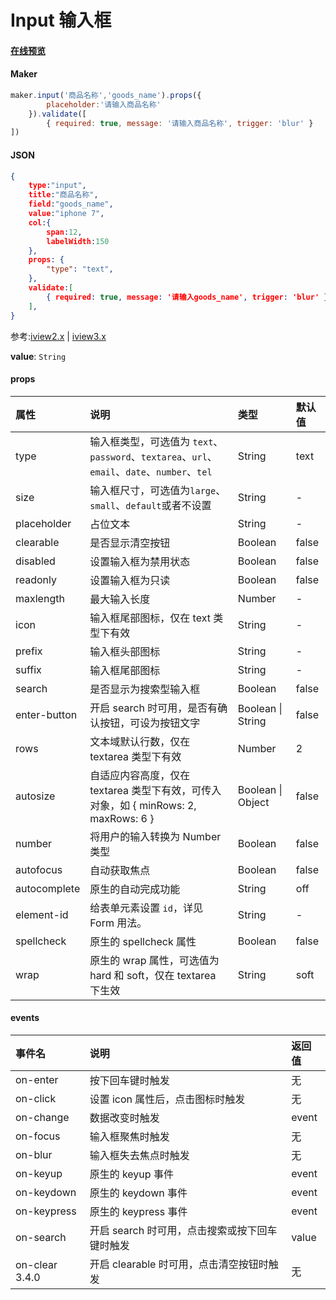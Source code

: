 # Input 输入框

#### [在线预览](https://jsrun.pro/7ehKp/edit)

#### Maker
```js
maker.input('商品名称','goods_name').props({
        placeholder:'请输入商品名称'
    }).validate([
        { required: true, message: '请输入商品名称', trigger: 'blur' }
])
```


#### JSON
```json
{
    type:"input",
    title:"商品名称",
    field:"goods_name",
    value:"iphone 7",
    col:{
    	span:12,
    	labelWidth:150
    },
    props: {
        "type": "text",
    },
    validate:[
        { required: true, message: '请输入goods_name', trigger: 'blur' },
    ],
}
```

参考:[iview2.x](http://v2.iviewui.com/components/input#API) | [iview3.x](https://www.iviewui.com/components/input#API)

**value**: `String`

#### props

| 属性         | 说明                                                         | 类型              | 默认值 |
| :----------- | :----------------------------------------------------------- | :---------------- | :----- |
| type         | 输入框类型，可选值为 `text`、`password`、`textarea`、`url`、`email`、`date`、`number`、`tel` | String            | text   |
| size         | 输入框尺寸，可选值为`large`、`small`、`default`或者不设置    | String            | -      |
| placeholder  | 占位文本                                                     | String            | -      |
| clearable    | 是否显示清空按钮                                             | Boolean           | false  |
| disabled     | 设置输入框为禁用状态                                         | Boolean           | false  |
| readonly     | 设置输入框为只读                                             | Boolean           | false  |
| maxlength    | 最大输入长度                                                 | Number            | -      |
| icon         | 输入框尾部图标，仅在 text 类型下有效                         | String            | -      |
| prefix       | 输入框头部图标                                               | String            | -      |
| suffix       | 输入框尾部图标                                               | String            | -      |
| search       | 是否显示为搜索型输入框                                       | Boolean           | false  |
| enter-button | 开启 search 时可用，是否有确认按钮，可设为按钮文字           | Boolean \| String | false  |
| rows         | 文本域默认行数，仅在 textarea 类型下有效                     | Number            | 2      |
| autosize     | 自适应内容高度，仅在 textarea 类型下有效，可传入对象，如 { minRows: 2, maxRows: 6 } | Boolean \| Object | false  |
| number       | 将用户的输入转换为 Number 类型                               | Boolean           | false  |
| autofocus    | 自动获取焦点                                                 | Boolean           | false  |
| autocomplete | 原生的自动完成功能                                           | String            | off    |
| element-id   | 给表单元素设置 `id`，详见 Form 用法。                        | String            | -      |
| spellcheck   | 原生的 spellcheck 属性                                       | Boolean           | false  |
| wrap         | 原生的 wrap 属性，可选值为 hard 和 soft，仅在 textarea 下生效 | String            | soft   |

#### events

| 事件名         | 说明                                           | 返回值 |
| :------------- | :--------------------------------------------- | :----- |
| on-enter       | 按下回车键时触发                               | 无     |
| on-click       | 设置 icon 属性后，点击图标时触发               | 无     |
| on-change      | 数据改变时触发                                 | event  |
| on-focus       | 输入框聚焦时触发                               | 无     |
| on-blur        | 输入框失去焦点时触发                           | 无     |
| on-keyup       | 原生的 keyup 事件                              | event  |
| on-keydown     | 原生的 keydown 事件                            | event  |
| on-keypress    | 原生的 keypress 事件                           | event  |
| on-search      | 开启 search 时可用，点击搜索或按下回车键时触发 | value  |
| on-clear 3.4.0 | 开启 clearable 时可用，点击清空按钮时触发      | 无     |